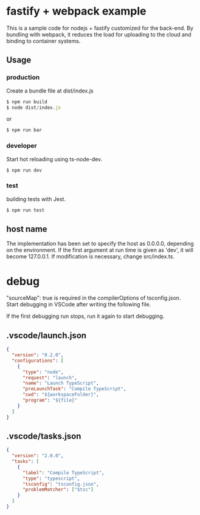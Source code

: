 # fastify + webpack example

This is a sample code for nodejs + fastify customized for the back-end. By bundling with webpack, it reduces the load for uploading to the cloud and binding to container systems.

## Usage

### production

Create a bundle file at dist/index.js

```js
$ npm run build
$ node dist/index.js
```
or

```js
$ npm run bar
```

### developer

Start hot reloading using ts-node-dev.

```js
$ npm run dev
```

### test

building tests with Jest.

```js
$ npm run test
```

## host name

The implementation has been set to specify the host as 0.0.0.0, depending on the environment. If the first argument at run time is given as 'dev', it will become 127.0.0.1. If modification is necessary, change src/index.ts.

# debug

"sourceMap": true is required in the compilerOptions of tsconfig.json.  
Start debugging in VSCode after writing the following file.  
  
If the first debugging run stops, run it again to start debugging.

## .vscode/launch.json

```json
{
  "version": "0.2.0",
  "configurations": [
    {
      "type": "node",
      "request": "launch",
      "name": "Launch TypeScript",
      "preLaunchTask": "Compile TypeScript",
      "cwd": "${workspaceFolder}",
      "program": "${file}"
    }
  ]
}
```

## .vscode/tasks.json

```json
{
  "version": "2.0.0",
  "tasks": [
    {
      "label": "Compile TypeScript",
      "type": "typescript",
      "tsconfig": "tsconfig.json",
      "problemMatcher": ["$tsc"]
    }
  ]
}
```
